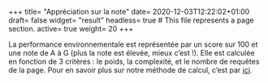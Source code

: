 +++
title= "Appréciation sur la note"
date= 2020-12-03T12:22:02+01:00
draft= false
widget= "result"
headless= true  # This file represents a page section.
active= true
weight= 20
+++

[//]: # "TODO: le texte doit changer en fonction du résultat"

La performance environnementale est représentée par un score sur 100 et une note de A à G (plus la note est élevée,
mieux c’est !). Elle est calculée en fonction de 3 critères : le poids, la complexité, et le nombre de requêtes de la
page. Pour en savoir plus sur notre méthode de calcul, c’est par [ici](/comment-ca-marche/).

